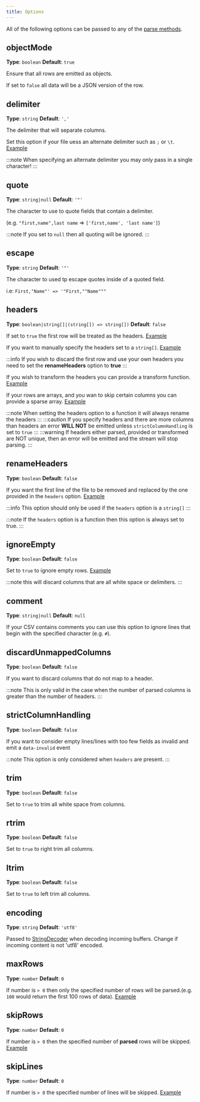 ```yaml
---
title: Options
---
```


All of the following options can be passed to any of the [parse methods](./methods).

## objectMode
**Type**: `boolean` **Default**: `true`

Ensure that all rows are emitted as objects. 

If set to `false` all data will be a JSON version of the row.

## delimiter
**Type**: `string` **Default**: `','`

The delimiter that will separate columns. 

Set this option if your file uess an alternate delimiter such as `;` or `\t`. [Example](./examples#alternate-delimiter)

:::note
When specifying an alternate delimiter you may only pass in a single character! 
:::


## quote
**Type**: `string|null` **Default**: `'"'`

The character to use to quote fields that contain a delimiter. 

(e.g. `"first,name",last name` => `['first,name', 'last name']`)

:::note
If you set to `null` then all quoting will be ignored.
:::

## escape
**Type**: `string` **Default**: `'"'`

The character to used tp escape quotes inside of a quoted field.

i.e: `First,"Name"' => '"First,""Name"""`

## headers
**Type**: `boolean|string[]|(string[]) => string[])` **Default**: `false`

If set to `true` the first row will be treated as the headers. [Example](./examples#first-row-as-headers)

If you want to manually specify the headers set to a `string[]`. [Example](./examples#custom-headers)

:::info
If you wish to discard the first row and use your own headers you need to set the **renameHeaders** option to **true**
:::

If you wish to transform the headers you can provide a transform function. [Example](./examples#transforming-headers)

If your rows are arrays, and you wan to skip certain columns you can provide a sparse array. [Example](./examples#skipping-columns)

:::note
When setting the headers option to a function it will always rename the headers 
:::
:::caution
If you specify headers and there are more columns than headers an error **WILL NOT** be emitted unless `strictColumnHandling` is set to `true` 
:::
:::warning
If headers either parsed, provided or transformed are NOT unique, then an error will be emitted and the stream will stop parsing.
:::

## renameHeaders
**Type**: `boolean` **Default**: `false`

If you want the first line of the file to be removed and replaced by the one provided in the `headers` option. [Example](./examples#renaming-headers) 

:::info
This option should only be used if the `headers` option is a `string[]`
:::

:::note
If the `headers` option is a function then this option is always set to true.
:::

## ignoreEmpty
**Type**: `boolean` **Default**: `false`

Set to `true` to ignore empty rows. [Example](./examples#ignoring-empty-rows)

:::note
this will discard columns that are all white space or delimiters.
:::

## comment
**Type**: `string|null` **Default**: `null`

If your CSV contains comments you can use this option to ignore lines that begin with the specified character (e.g. `#`).

## discardUnmappedColumns
**Type**: `boolean` **Default**: `false`

If you want to discard columns that do not map to a header.

:::note
This is only valid in the case when the number of parsed columns is greater than the number of headers.
:::

## strictColumnHandling
**Type**: `boolean` **Default**: `false`
 
If you want to consider empty lines/lines with too few fields as invalid and emit a `data-invalid` event 

:::note
This option is only considered when `headers` are present.
:::

## trim
**Type**: `boolean` **Default**: `false`

Set to `true` to trim all white space from columns.

## rtrim
**Type**: `boolean` **Default**: `false`

Set to `true` to right trim all columns.

## ltrim
**Type**: `boolean` **Default**: `false`

Set to `true` to left trim all columns.

## encoding
**Type**: `string` **Default**: `'utf8'`

Passed to [StringDecoder](https://nodejs.org/api/string_decoder.html#string_decoder_new_stringdecoder_encoding) when decoding incoming buffers. Change if incoming content is not 'utf8' encoded.

## maxRows
**Type**: `number` **Default**: `0`

If number is `> 0` then only the specified number of rows will be parsed.(e.g. `100` would return the first 100 rows of data). [Example](./examples#max-rows)

## skipRows
**Type**: `number` **Default**: `0`

If number is `> 0` then the specified number of **parsed** rows will be skipped. [Example](./examples#skip-rows)

## skipLines
**Type**: `number` **Default**: `0`

If number is `> 0` the specified number of lines will be skipped. [Example](./examples#skip-lines)
